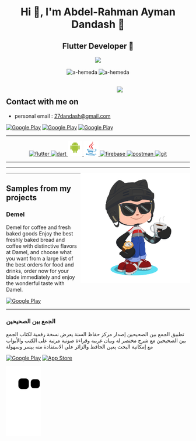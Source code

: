 <h1 align="center">Hi 👋, I'm Abdel-Rahman Ayman Dandash 👑</h1>
<h2 align="center">Flutter Developer 💎</h2>
<p align="center"> <img src="https://readme-typing-svg.herokuapp.com?lines=Welcome,+Let's+follow+each+other+💖" /> </p>
<p align="center"> <img src="https://komarev.com/ghpvc/?username=a-hemeda&label=Profile%20views&color=004080&style=flat" alt="a-hemeda" height="40" width="240" />
	           <img src="https://img.shields.io/github/followers/a-hemeda?label=Followers&color=800000&style=flat" alt="a-hemeda" height="40" width="160" />
</p>
<br>


<img align="right" src="https://user-images.githubusercontent.com/63050133/156676671-d5b2e362-97d4-4404-9447-dd71ddfea82f.gif" width = 200px/>

<h2> Contact with me on </h2>



- personal email : 27dandash@gmail.com


<p><a href="http://Wa.me/201221769543" target="_blank"><img alt="Google Play" src="https://img.shields.io/badge/whatsapp%20-128C7E.svg?style=for-the-badge&logo=whatsapp&logoColor=white" /></a> <a href="https://web.facebook.com/dandash119/" target="_blank"><img alt="Google Play" src="https://img.shields.io/badge/Facebook-4267B2.svg?style=for-the-badge&logo=facebook&logoColor=white" /></a> <a href="https://www.linkedin.com/in/dandash119/" target="_blank"><img alt="Google Play" src="https://img.shields.io/badge/linkedin-0077b5.svg?style=for-the-badge&logo=linkedin&logoColor=white" /></a> <p>

<!-- - whatsApp for bussines :http://Wa.me/201221769543
- personal email : 27dandash@gmail.com
- facebook :  https://web.facebook.com/dandash119/
- linkedIn : linkedin.com/in/ dandash119/
- instagram : https://www.instagram.com/dandash.119/  -->
 
<hr>



<p align="center"> </a> <a href="https://flutter.dev" target="_blank" rel="noreferrer"> <img src="https://www.vectorlogo.zone/logos/flutterio/flutterio-icon.svg" alt="flutter" width="40" height="40"/> </a> <a href="https://dart.dev" target="_blank" rel="noreferrer"> <img src="https://www.vectorlogo.zone/logos/dartlang/dartlang-icon.svg" alt="dart" width="40" height="40"/> </a> <a href="https://developer.android.com" target="_blank" rel="noreferrer"> <img src="https://raw.githubusercontent.com/devicons/devicon/master/icons/android/android-original-wordmark.svg" alt="android" width="40" height="40"/> <a href="https://www.java.com" target="_blank" rel="noreferrer"> <img src="https://raw.githubusercontent.com/devicons/devicon/master/icons/java/java-original.svg" alt="java" width="40" height="40"/> </a> <a href="https://firebase.google.com/" target="_blank" rel="noreferrer"> <img src="https://www.vectorlogo.zone/logos/firebase/firebase-icon.svg" alt="firebase" width="40" height="40"/> </a> <a href="https://postman.com" target="_blank" rel="noreferrer"> <img src="https://www.vectorlogo.zone/logos/getpostman/getpostman-icon.svg" alt="postman" width="40" height="40"/> </a> <a href="https://git-scm.com/" target="_blank" rel="noreferrer"> <img src="https://www.vectorlogo.zone/logos/git-scm/git-scm-icon.svg" alt="git" width="40" height="40"/> </a> </p>

<hr>
<hr>



<img alt="Night Coding" src="https://raw.githubusercontent.com/AhmedFathyDev/AhmedFathyDev/main/GitHub.png" align="right" height="300"/>
<hr>


	
<h2> Samples from my projects </h2>

### Demel
Demel for coffee and fresh baked goods Enjoy the best freshly baked bread and coffee with distinctive flavors at Damel, and choose what you want from a large list of the best orders for food and drinks, order now for your blade immediately and enjoy the wonderful taste with Damel.
<p><a href="https://play.google.com/store/apps/details?id=com.demel.resturant" target="_blank"><img alt="Google Play" src="https://img.shields.io/badge/Get%20it%20on%20google%20play-blue.svg?style=for-the-badge&logo=google-play" /></a> <p>

<hr>

### الجمع بين الصحيحين
تطبيق الجمع بين الصحيحين إصدار مركز حفاظ السنة يعرض نسخة رقمية لكتاب الجمع بين الصحيحين مع شرح مختصر له وبيان غريبه وقراءة صوتية مرتبة على الكتب والأبواب مع إمكانية البحث يعين الحافظ والزائر على الاستفادة منه بيسر وسهولة


<p><a href="https://play.google.com/store/apps/details?id=com.hoffadhApp&fbclid=IwAR1iWtXcfG6eQlpIP4z5zM-0VuCe643H3nHiIdhKLcWBCPleQtBJs5xg6JY" target="_blank"><img alt="Google Play" src="https://img.shields.io/badge/Get%20it%20on%20google%20play-blue.svg?style=for-the-badge&logo=google-play" /></a> <a href="https://apps.apple.com/app/id1621893047?platform=iphone" target="_blank"><img alt="App Store" src="https://img.shields.io/badge/Get%20it%20on%20app%20store-black.svg?style=for-the-badge&logo=app-store&logoColor=white" /></a><p>





<img src="https://github.com/Amira-Zahran/Amira-zahran/blob/output/github-contribution-grid-snake.svg" alt="Snake"/>




